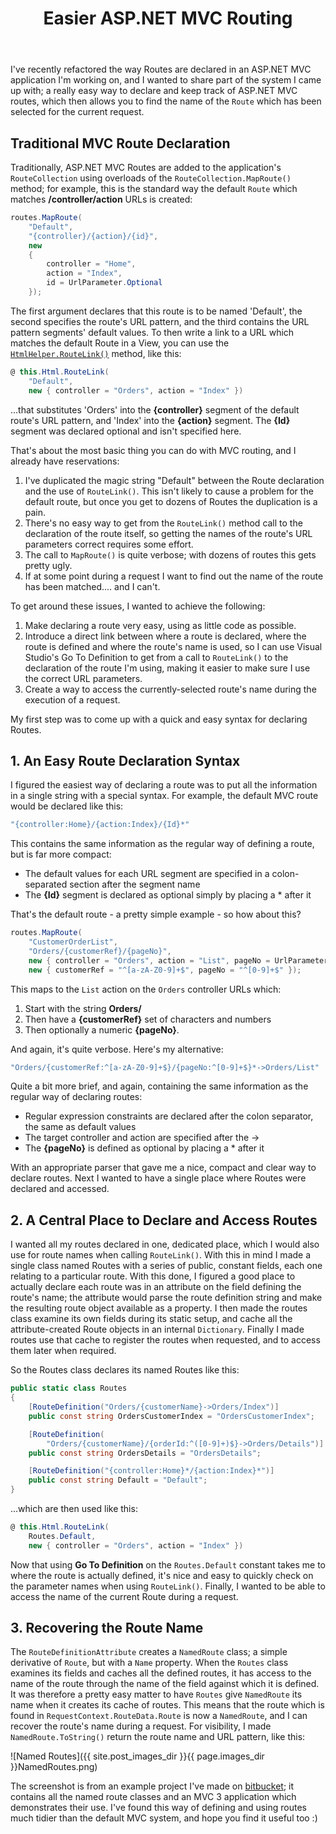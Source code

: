 ﻿---
layout: post
title: Easier ASP.NET MVC Routing
excerpt: I've recently refactored the way Routes are declared in an ASP.NET MVC application I'm working on, and I wanted to share part of the system I came up with; a really easy way to declare and keep track of ASP.NET MVC Routes, which then allows you to find the name of the Route which has been selected for the current request.
tags: [ASP.NET MVC]
images_dir: '2011-11-30/'
---

I've recently refactored the way Routes are declared in an ASP.NET MVC application I'm working on, 
and I wanted to share part of the system I came up with; a really easy way to declare and keep track 
of ASP.NET MVC routes, which then allows you to find the name of the `Route` which has been selected 
for the current request.

## Traditional MVC Route Declaration

Traditionally, ASP.NET MVC Routes are added to the application's `RouteCollection` using overloads 
of the `RouteCollection.MapRoute()` method; for example, this is the standard way the default 
`Route` which matches **/controller/action** URLs is created:

```csharp
routes.MapRoute(
    "Default",
    "{controller}/{action}/{id}",
    new 
    { 
        controller = "Home", 
        action = "Index", 
        id = UrlParameter.Optional 
    });
```

The first argument declares that this route is to be named 'Default', the second specifies the route's 
URL pattern, and the third contains the URL pattern segments' default values. To then write a link 
to a URL which matches the default Route in a View, you can use the 
[`HtmlHelper.RouteLink()`](https://msdn.microsoft.com/en-us/library/dd470133.aspx) method, like this:

```csharp
@ this.Html.RouteLink(
    "Default", 
    new { controller = "Orders", action = "Index" })
```

...that substitutes 'Orders' into the **{controller}** segment of the default route's URL pattern, 
and 'Index' into the **{action}** segment. The **{Id}** segment was declared optional and isn't 
specified here.

That's about the most basic thing you can do with MVC routing, and I already have reservations:

1. I've duplicated the magic string "Default" between the Route declaration and the use of `RouteLink()`.
   This isn't likely to cause a problem for the default route, but once you get to dozens of Routes
   the duplication is a pain.
2. There's no easy way to get from the `RouteLink()` method call to the declaration of the route 
   itself, so getting the names of the route's URL parameters correct requires some effort.
3. The call to `MapRoute()` is quite verbose; with dozens of routes this gets pretty ugly.
4. If at some point during a request I want to find out the name of the route has been matched.... 
   and I can't.

To get around these issues, I wanted to achieve the following:

1. Make declaring a route very easy, using as little code as possible.
2. Introduce a direct link between where a route is declared, where the route is defined and where 
   the route's name is used, so I can use Visual Studio's Go To Definition to get from a call to 
   `RouteLink()` to the declaration of the route I'm using, making it easier to make sure I use the 
   correct URL parameters.
3. Create a way to access the currently-selected route's name during the execution of a request.

My first step was to come up with a quick and easy syntax for declaring Routes.

## 1. An Easy Route Declaration Syntax

I figured the easiest way of declaring a route was to put all the information in a single string with a special syntax. For example, the default MVC route would be declared like this:

```csharp
"{controller:Home}/{action:Index}/{Id}*"
```

This contains the same information as the regular way of defining a route, but is far more compact:

- The default values for each URL segment are specified in a colon-separated section after the segment 
  name
- The **{Id}** segment is declared as optional simply by placing a * after it

That's the default route - a pretty simple example - so how about this?

```csharp
routes.MapRoute(
    "CustomerOrderList",
    "Orders/{customerRef}/{pageNo}",
    new { controller = "Orders", action = "List", pageNo = UrlParameter.Optional },
    new { customerRef = "^[a-zA-Z0-9]+$", pageNo = "^[0-9]+$" });
```

This maps to the `List` action on the `Orders` controller URLs which:

1. Start with the string **Orders/**
2. Then have a **{customerRef}** set of characters and numbers
3. Then optionally a numeric **{pageNo}**.

And again, it's quite verbose. Here's my alternative:

```csharp
"Orders/{customerRef:^[a-zA-Z0-9]+$}/{pageNo:^[0-9]+$}*->Orders/List"
```

Quite a bit more brief, and again, containing the same information as the regular way of declaring 
routes:

- Regular expression constraints are declared after the colon separator, the same as default values
- The target controller and action are specified after the ->
- The **{pageNo}** is defined as optional by placing a * after it

With an appropriate parser that gave me a nice, compact and clear way to declare routes. Next I wanted 
to have a single place where Routes were declared and accessed.

## 2. A Central Place to Declare and Access Routes

I wanted all my routes declared in one, dedicated place, which I would also use for route names when 
calling `RouteLink()`. With this in mind I made a single class named Routes with a series of public, 
constant fields, each one relating to a particular route. With this done, I figured a good place to 
actually declare each route was in an attribute on the field defining the route's name; the attribute 
would parse the route definition string and make the resulting route object available as a property. 
I then made the routes class examine its own fields during its static setup, and cache all the 
attribute-created Route objects in an internal `Dictionary`. Finally I made routes use that cache 
to register the routes when requested, and to access them later when required.

So the Routes class declares its named Routes like this:

```csharp
public static class Routes
{
    [RouteDefinition("Orders/{customerName}->Orders/Index")]
    public const string OrdersCustomerIndex = "OrdersCustomerIndex";

    [RouteDefinition(
        "Orders/{customerName}/{orderId:^([0-9]+)$}->Orders/Details")]
    public const string OrdersDetails = "OrdersDetails";

    [RouteDefinition("{controller:Home}*/{action:Index}*")]
    public const string Default = "Default";
}
```

...which are then used like this:

```csharp
@ this.Html.RouteLink(
    Routes.Default, 
    new { controller = "Orders", action = "Index" })
```

Now that using **Go To Definition** on the `Routes.Default` constant takes me to where the route is 
actually defined, it's nice and easy to quickly check on the parameter names when using `RouteLink()`. 
Finally, I wanted to be able to access the name of the current Route during a request.

## 3. Recovering the Route Name

The `RouteDefinitionAttribute` creates a `NamedRoute` class; a simple derivative of `Route`, but 
with a `Name` property. When the `Routes` class examines its fields and caches all the defined routes, 
it has access to the name of the route through the name of the field against which it is defined. It 
was therefore a pretty easy matter to have `Routes` give `NamedRoute` its name when it creates its 
cache of routes. This means that the route which is found in `RequestContext.RouteData.Route` is 
now a `NamedRoute`, and I can recover the route's name during a request. For visibility, I made 
`NamedRoute.ToString()` return the route name and URL pattern, like this:

![Named Routes]({{ site.post_images_dir }}{{ page.images_dir }}NamedRoutes.png)

The screenshot is from an example project I've made on 
[bitbucket](https://bitbucket.org/MrSteve/namedroutingexample/src); it contains all the named route 
classes and an MVC 3 application which demonstrates their use. I've found this way of defining and 
using routes much tidier than the default MVC system, and hope you find it useful too :)